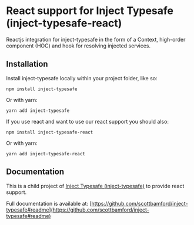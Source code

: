 # React support for Inject Typesafe (inject-typesafe-react)

Reactjs integration for inject-typesafe in the form of a Context, high-order component (HOC) and hook for resolving injected services.

## Installation

Install inject-typesafe locally within your project folder, like so:

```shell
npm install inject-typesafe
```

Or with yarn:

```shell
yarn add inject-typesafe
```

If you use react and want to use our react support you should also:

```shell
npm install inject-typesafe-react
```

Or with yarn:

```shell
yarn add inject-typesafe-react
```

## Documentation

This is a child project of [Inject Typesafe (inject-typesafe)](https://github.com/scottbamford/inject-typesafe#readme) to provide react support.

Full documentation is available at: [https://github.com/scottbamford/inject-typesafe#readme](https://github.com/scottbamford/inject-typesafe#readme)
